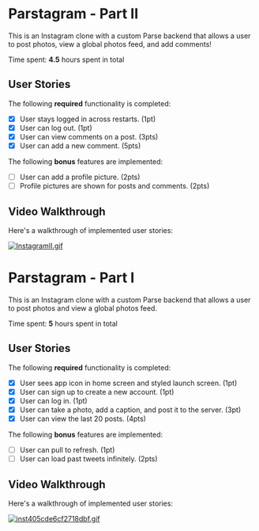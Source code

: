 # Parstagram - Part II

This is an Instagram clone with a custom Parse backend that allows a user to post photos, view a global photos feed, and add comments!

Time spent: **4.5** hours spent in total

## User Stories

The following **required** functionality is completed:

- [X] User stays logged in across restarts. (1pt)
- [X] User can log out. (1pt)
- [X] User can view comments on a post. (3pts)
- [X] User can add a new comment. (5pts)

The following **bonus** features are implemented:

- [ ] User can add a profile picture. (2pts)
- [ ] Profile pictures are shown for posts and comments. (2pts)

## Video Walkthrough

Here's a walkthrough of implemented user stories:

<a href="https://gifyu.com/image/IuQh"><img src="https://s5.gifyu.com/images/InstagramII.md.gif" alt="InstagramII.gif" border="0" /></a>



# Parstagram - Part I

This is an Instagram clone with a custom Parse backend that allows a user to post photos and view a global photos feed.

Time spent: **5** hours spent in total

## User Stories

The following **required** functionality is completed:

- [X] User sees app icon in home screen and styled launch screen. (1pt)
- [X] User can sign up to create a new account. (1pt)
- [X] User can log in. (1pt)
- [X] User can take a photo, add a caption, and post it to the server. (3pt)
- [X] User can view the last 20 posts. (4pts)

The following **bonus** features are implemented:

- [ ] User can pull to refresh. (1pt)
- [ ] User can load past tweets infinitely. (2pts)

## Video Walkthrough

Here's a walkthrough of implemented user stories:

<a href="https://gifyu.com/image/7U0K"><img src="https://s5.gifyu.com/images/inst405cde6cf2718dbf.md.gif" alt="inst405cde6cf2718dbf.gif" border="0" /></a>
